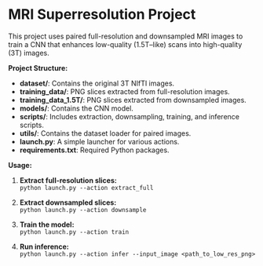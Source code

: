 # MRI Superresolution Project

This project uses paired full-resolution and downsampled MRI images to train a CNN that enhances low-quality (1.5T–like) scans into high-quality (3T) images.

**Project Structure:**

- **dataset/**: Contains the original 3T NIfTI images.
- **training_data/**: PNG slices extracted from full-resolution images.
- **training_data_1.5T/**: PNG slices extracted from downsampled images.
- **models/**: Contains the CNN model.
- **scripts/**: Includes extraction, downsampling, training, and inference scripts.
- **utils/**: Contains the dataset loader for paired images.
- **launch.py**: A simple launcher for various actions.
- **requirements.txt**: Required Python packages.

**Usage:**

1. **Extract full-resolution slices:**  
   `python launch.py --action extract_full`

2. **Extract downsampled slices:**  
   `python launch.py --action downsample`

3. **Train the model:**  
   `python launch.py --action train`

4. **Run inference:**  
   `python launch.py --action infer --input_image <path_to_low_res_png>`
